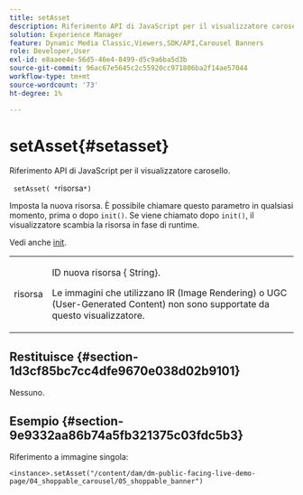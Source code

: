 ```yaml
---
title: setAsset
description: Riferimento API di JavaScript per il visualizzatore carosello.
solution: Experience Manager
feature: Dynamic Media Classic,Viewers,SDK/API,Carousel Banners
role: Developer,User
exl-id: e8aaee4e-56d5-46e4-8499-d5c9a6ba5d3b
source-git-commit: 96ac67e5645c2c55920cc971806ba2f14ae57044
workflow-type: tm+mt
source-wordcount: '73'
ht-degree: 1%

---
```


# setAsset{#setasset}

Riferimento API di JavaScript per il visualizzatore carosello.

` setAsset( *`risorsa`*)`

Imposta la nuova risorsa. È possibile chiamare questo parametro in qualsiasi momento, prima o dopo `init()`. Se viene chiamato dopo `init()`, il visualizzatore scambia la risorsa in fase di runtime.

Vedi anche [init](../../../c-html5-aem-asset-viewers/c-html5-aem-carousel/c-html5-aem-carousel-javascriptapiref/r-html5-aem-carousel-javascriptapiref-init.md#reference-aee94dd92a28410784f7a1792e28683b).

<table id="table_896DFF34A68A403DB93A6D597461A573"> 
 <tbody> 
  <tr> 
   <td colname="col1"> <p> <span class="codeph"> <span class="varname"> risorsa</span> </span> </p> </td> 
   <td colname="col2"> <p>ID nuova risorsa {<span class="codeph"> String</span>}. </p> <p>Le immagini che utilizzano IR (Image Rendering) o UGC (User-Generated Content) non sono supportate da questo visualizzatore. </p> </td>
  </tr>
 </tbody>
</table>

## Restituisce {#section-1d3cf85bc7cc4dfe9670e038d02b9101}

Nessuno.

## Esempio {#section-9e9332aa86b74a5fb321375c03fdc5b3}

Riferimento a immagine singola:

```
<instance>.setAsset("/content/dam/dm-public-facing-live-demo-page/04_shoppable_carousel/05_shoppable_banner")
```

